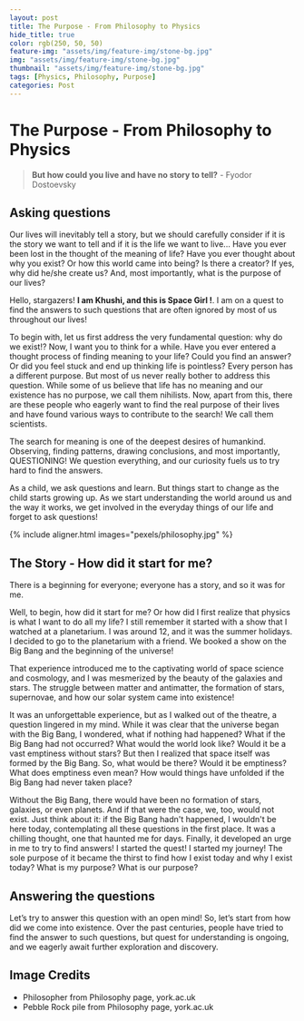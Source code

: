 ```yaml
---
layout: post
title: The Purpose - From Philosophy to Physics
hide_title: true
color: rgb(250, 50, 50)
feature-img: "assets/img/feature-img/stone-bg.jpg"
img: "assets/img/feature-img/stone-bg.jpg"
thumbnail: "assets/img/feature-img/stone-bg.jpg"
tags: [Physics, Philosophy, Purpose]
categories: Post
---
```


# The Purpose - From Philosophy to Physics

> **But how could you live and have no story to tell?** - Fyodor Dostoevsky 

## Asking questions

Our lives will inevitably tell a story, but we should carefully consider if it is the story we want to tell and if it is the life we want to live... Have you ever been lost in the thought of the meaning of life? Have you ever thought about why you exist? Or how this world came into being? Is there a creator? If yes, why did he/she create us? And, most importantly, what is the purpose of our lives?

Hello, stargazers! **I am Khushi, and this is Space Girl !**. I am on a quest to find the answers to such questions that are often ignored by most of us throughout our lives!

To begin with, let us first address the very fundamental question: why do we exist!? Now, I want you to think for a while. Have you ever entered a thought process of finding meaning to your life? Could you find an answer? Or did you feel stuck and end up thinking life is pointless? Every person has a different purpose. But most of us never really bother to address this question. While some of us believe that life has no meaning and our existence has no purpose, we call them nihilists. Now, apart from this, there are these people who eagerly want to find the real purpose of their lives and have found various ways to contribute to the search! We call them scientists.

The search for meaning is one of the deepest desires of humankind. Observing, finding patterns, drawing conclusions, and most importantly, QUESTIONING! We question everything, and our curiosity fuels us to try hard to find the answers.

As a child, we ask questions and learn. But things start to change as the child starts growing up. As we start understanding the world around us and the way it works, we get involved in the everyday things of our life and forget to ask questions!

{% include aligner.html images="pexels/philosophy.jpg" %}

## The Story - How did it start for me?
There is a beginning for everyone; everyone has a story, and so it was for me.

Well, to begin, how did it start for me? Or how did I first realize that physics is what I want to do all my life? I still remember it started with a show that I watched at a planetarium. I was around 12, and it was the summer holidays. I decided to go to the planetarium with a friend. We booked a show on the Big Bang and the beginning of the universe!

That experience introduced me to the captivating world of space science and cosmology, and I was mesmerized by the beauty of the galaxies and stars. The struggle between matter and antimatter, the formation of stars, supernovae, and how our solar system came into existence!

It was an unforgettable experience, but as I walked out of the theatre, a question lingered in my mind. While it was clear that the universe began with the Big Bang, I wondered, what if nothing had happened? What if the Big Bang had not occurred? What would the world look like? Would it be a vast emptiness without stars? But then I realized that space itself was formed by the Big Bang. So, what would be there? Would it be emptiness? What does emptiness even mean? How would things have unfolded if the Big Bang had never taken place? 

Without the Big Bang, there would have been no formation of stars, galaxies, or even planets. And if that were the case, we, too, would not exist. Just think about it: if the Big Bang hadn't happened, I wouldn't be here today, contemplating all these questions in the first place. It was a chilling thought, one that haunted me for days.
Finally, it developed an urge in me to try to find answers! I started the quest! I started my journey! The sole purpose of it became the thirst to find how I exist today and why I exist today? What is my purpose? What is our purpose?


## Answering the questions
Let’s try to answer this question with an open mind! So, let’s start from how did we come into existence. Over the past centuries, people have tried to find the answer to such questions, but quest for understanding is ongoing, and we eagerly await further exploration and discovery. 

## Image Credits

* Philosopher from Philosophy page, york.ac.uk
* Pebble Rock pile from Philosophy page, york.ac.uk
